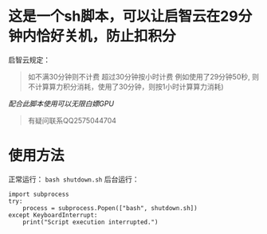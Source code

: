 # 这是一个sh脚本，可以让启智云在29分钟内恰好关机，防止扣积分 
启智云规定：
> 如不满30分钟则不计费
> 超过30分钟按小时计费 例如使用了29分钟50秒, 则不计算算力积分消耗，使用了30分钟，则按1小时计算算力消耗)

*配合此脚本使用可以无限白嫖GPU*
> 有疑问联系QQ2575044704
# 使用方法
正常运行：
`
bash shutdown.sh
`
后台运行：
```
import subprocess
try:
    process = subprocess.Popen(["bash", shutdown.sh])
except KeyboardInterrupt:
    print("Script execution interrupted.")
```
